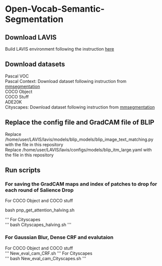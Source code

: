 # Open-Vocab-Semantic-Segmentation

## Download LAVIS
Build LAVIS environment following the instruction [here]([https://www.google.com](https://github.com/salesforce/LAVIS/tree/ac8fc98c93c02e2dfb727e24a361c4c309c8dbbc?tab=readme-ov-file#installation)https://github.com/salesforce/LAVIS/tree/ac8fc98c93c02e2dfb727e24a361c4c309c8dbbc?tab=readme-ov-file#installation)

## Download datasets
Pascal VOC <br>
Pascal Context: Download dataset following instruction from [mmsegmentation](https://github.com/open-mmlab/mmsegmentation/blob/main/docs/en/user_guides/2_dataset_prepare.md#pascal-context) <br>
COCO Object <br>
COCO Stuff <br>
ADE20K <br>
Cityscapes: Download dataset following instruction from [mmsegmentation](https://github.com/open-mmlab/mmsegmentation/blob/main/docs/en/user_guides/2_dataset_prepare.md#pascal-context) <br>

## Replace the config file and GradCAM file of BLIP
Replace /home/user/LAVIS/lavis/models/blip_models/blip_image_text_matching.py with the file in this repository <br>
Replace /home/user/LAVIS/lavis/configs/models/blip_itm_large.yaml with the file in this repository <br>

## Run scripts
### For saving the GradCAM maps and index of patches to drop for each round of Salience Drop
For COCO Object and COCO stuff <br>
<html>
<body>
<p>bash pnp_get_attention_halving.sh</p>
</body>
</html>

'''
For Cityscapes <br>
''' 
bash Cityscapes_halving.sh
'''
### For Gaussian Blur, Dense CRF and evalutaion
For COCO Object and COCO stuff <br>
''' 
New_eval_cam_CRF.sh
'''
For Cityscapes <br>
''' 
bash New_eval_cam_Cityscapes.sh
'''

